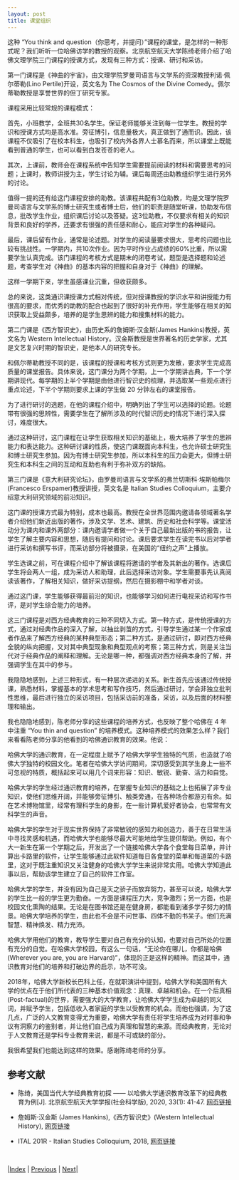 ```yaml
---
layout: post
title: 课堂组织
---
```


这种 “You think and question（你思考，并提问）”课程的课堂，是怎样的一种形式呢？我们听听一位哈佛访学的教授的观察。北京航空航天大学陈绮老师介绍了哈佛文理学院三门课程的授课方式，发现有三种方式：授课、研讨和采访。

第一门课程是《神曲的宇宙》，由文理学院罗曼司语言与文学系的资深教授利诺·佩尔蒂勒(Lino Pertile)开设，英文名为 The Cosmos of the Divine Comedy。佩尔蒂勒教授是享誉世界的但丁研究专家。

课程采用比较常规的课程模式：

首先，小班教学，全班共30名学生。保证老师能够关注到每一位学生。教授的学识和授课方式均是高水准。旁征博引，信息量极大，真正做到了通而识。因此，该课程不仅吸引了在校本科生，也吸引了校内外各界人士慕名而来，所以课堂上既能看到普通的学生，也可以看到白发苍苍的老人。

其次，上课前，教师会在课程系统中告知学生需要提前阅读的材料和需要思考的问题；上课时，教师讲授为主，学生讨论为辅。课后每周还由助教组织学生进行另外的讨论。

值得一提的还有给这门课程安排的助教。该课程共配有3位助教，均是文理学院罗曼司语言与文学系的博士研究生或者博士后，他们的职责是随堂听课，协助发布信息，批改学生作业，组织课后讨论以及答疑。这3位助教，不仅要求有相关的知识背景和良好的学养，还要求有很强的责任感和耐心，能应对学生的各种疑问。

最后，课后留有作业，通常是论述题。对学生的阅读量要求很大，思考的问题也比较有挑战性。一学期内，共10次作业。因为平时作业占成绩的60%比重，所以需要学生认真完成。该门课程的考核方式是期末的闭卷考试，题型是选择题和论述题，考查学生对《神曲》的基本内容的把握和自身对于《神曲》的理解。

这样一学期下来，学生虽感课业沉重，但收获颇多。

总的来说，这类通识课授课方式相对传统，但对授课教授的学识水平和讲授能力有很高的要求，而优秀的助教的配合也起到了很好的补充作用，学生能够在相关的知识获取上受益颇多，培养的是学生思辨的能力和搜集材料的能力。

第二门课是《西方智识史》，由历史系的詹姆斯·汉金斯(James Hankins)教授，英文名为 Western Intellectual History。汉金斯教授是世界著名的历史学家，尤其是文艺复兴时期的智识史，是他本人的研究专长。

和佩尔蒂勒教授不同的是，该课程的授课和考核方式则更为发散，要求学生完成高质量的课堂报告。具体来说，这门课分为两个学期，上一个学期讲古典，下一个学期讲现代。每学期的上半个学期是由他进行智识史的梳理，并选取某一些观点进行重点论述，下半个学期则要求上课的学生做 20 分钟左右的课堂报告。

为了进行研讨的选题，在他的课程介绍中，明确列出了学生可以选择的论题。论题带有很强的思辨性，需要学生在了解所涉及的时代智识历史的情况下进行深入探讨，难度很大。

通过这种研讨，这门课程在让学生获取相关知识的基础上，极大培养了学生的思辨能力和表达能力。这种研讨课的性质，使这门课既面向本科生，也允许硕士研究生和博士研究生参加。因为有博士研究生参加，所以本科生的压力会更大，但博士研究生和本科生之间的互动和互助也有利于弥补双方的缺陷。

第三门课是《意大利研究论坛》，由罗曼司语言与文学系的弗兰切斯科·埃斯帕梅尔(Francesco Erspamer)教授讲授，英文名是 Italian Studies Colloquium，主要介绍意大利研究领域的前沿知识。

这门课的授课方式最为特别，成本也最高。教授在全世界范围内邀请各领域著名学者介绍他们新近出版的著作，涉及文学、艺术、建筑、历史和社会科学等。课堂活动分为课内和课外两部分：课内邀请学者做一个关于自己最新出版的书的报告，让学生了解主要内容和思想，随后有提问和讨论。课后要求学生在读完书以后对学者进行采访和撰写书评，而采访部分将被摄录，在美国的“纽约之声”上播放。

学生选课之前，可在课程介绍中了解该课程将邀请的学者及其新出的著作。选课后学生将会两人一组，成为采访人和助理，此后选择采访对象。学生需要事先认真阅读该著作，了解相关知识，做好采访提纲，然后在摄影棚中和学者对谈。

通过这门课，学生能够获得最前沿的知识，也能够学习如何进行电视采访和写作书评，是对学生综合能力的培养。

这三门课程是对西方经典教育的三种不同切入方式。第一种方式，是传统授课的方式，通过对经典作品的深入了解，以抽丝剥茧的方式，引导学生通过某一个作家或者作品来了解西方经典的某种典型形态；第二种方式，是通过研讨，即对西方经典全貌的纵向把握，又对其中典型现象和典型观点的考察；第三种方式，则是关注当代对于经典作品的阐释和理解。无论是哪一种，都强调对西方经典本身的了解，并强调学生在其中的参与。

我隐隐地感到，上述三种形式，有一种层次递进的关系。新生首先应该通过传统授课，熟悉材料，掌握基本的学术思考和写作技巧，然后通过研讨，学会非独立批判性思维，最后进行独立的采访项目，包括采访前的准备，采访，以及后面的材料整理和输出。

我也隐隐地感到，陈老师分享的这些课程的培养方式，也反映了整个哈佛在 4 年中注重 “You thin and question” 的培养模式。这种培养模式的效果怎么样？我们来看看陈老师分享的他看到的哈佛通识教育的效果。他说：

哈佛大学的通识教育，在一定程度上赋予了哈佛大学学生独特的气质，也造就了哈佛大学独特的校园文化。笔者在哈佛大学访问期间，深切感受到其学生身上一些不可忽视的特质，概括起来可以用几个词来形容：知识、敏锐、勤奋、活力和自觉。

哈佛大学的学生经过通识教育的培养，在掌握专业知识的基础之上也拓展了非专业知识，使他们思维开阔，并能够旁征博引、触类旁通，在各种场合都游刃有余。如在艺术博物馆里，经常有理科学生的身影，在一些计算机爱好者协会，也常常有文科学生的声音。

哈佛大学的学生对于现实世界保持了非常敏锐的感知力和创造力，善于在日常生活中寻找灵感和机遇，而哈佛大学也能够尽最大可能地给学生提供帮助。例如，有个大一新生在第一个学期之后，开发出了一个链接哈佛大学各个食堂每日菜单，并计算出卡路里的软件，让学生能够通过此软件知道每日各食堂的菜单和每道菜的卡路里，这对于既注重知识又关注健身的哈佛大学学生来说非常实用。哈佛大学知道此事以后，帮助该学生建立了自己的软件工作室。

哈佛大学的学生，并没有因为自己是天之骄子而放弃努力，甚至可以说，哈佛大学的学生比一般的学生更为勤奋。一方面是课程压力大，竞争激烈；另一方面，也是校园文化熏陶的结果。无论是在图书馆还是在健身房，都能看到诸多学子努力的情景。哈佛大学培养的学生，由此也不会是不问世事、四体不勤的书呆子。他们充满智慧、精神焕发、精力充沛。

哈佛大学用他们的教育，教导学生要对自己有充分的认知，也要对自己所处的位置有充分的自觉。在哈佛大学校园，有这么一句话，“无论你在哪儿，你都是哈佛(Wherever you are, you are Harvard)”，体现的正是这样的精神。而这其中，通识教育对他们的培养和打破边界的启示，功不可没。

2018年，哈佛大学新校长巴科上任，在就职演讲中提到，哈佛大学和美国所有大学的优点在于他们所代表的三种基本价值观念：真理、卓越和机会。在一个后真相(Post-factual)的世界，需要强大的大学教育，让哈佛大学学生成为卓越的同义词，并赋予学生，包括低收入者家庭的学生以受教育的机会。而他也强调，为了这几点，广泛的人文教育变得尤为重要，哈佛大学有责任将学生培养成为对时事和争议有洞察力的鉴别者，并让他们自己成为真理和智慧的来源。而经典教育，无论对于人文教育还是学科专业教育来说，都是不可或缺的部分。

我很希望我们也能达到这样的效果。感谢陈绮老师的分享。

## 参考文献

- 陈绮，美国当代大学经典教育初探 —— 以哈佛大学通识教育改革下的经典教育为例[J]. 北京航空航天大学学报(社会科学版), 2020, 33(1): 41-47. [网页链接](http://html.rhhz.net/BJHKHTDXXBSKB/20200107.htm)

- 詹姆斯·汉金斯 (James Hankins),《西方智识史》(Western Intellectual History), [网页链接](https://scholar.harvard.edu/jameshankins/classes/western-intellectual-history-greco-roman-antiquity)

- ITAL 201R - Italian Studies Colloquium, 2018, [网页链接](https://canvas.harvard.edu/courses/38200/assignments/syllabus)

<br/>

|[Index](../../) | [Previous](1-4-experience) | [Next](1-6-philosophy)|
